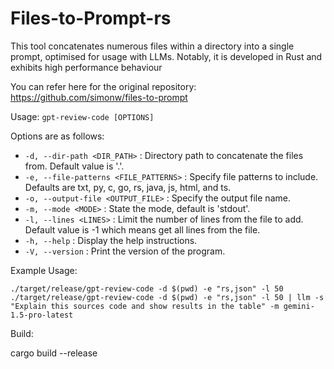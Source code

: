 # Files-to-Prompt-rs
This tool concatenates numerous files within a directory into a single prompt, optimised for usage with LLMs. Notably, it is developed in Rust and exhibits high performance behaviour

You can refer here for the original repository: https://github.com/simonw/files-to-prompt

Usage: `gpt-review-code [OPTIONS]`

Options are as follows:
  - `-d, --dir-path <DIR_PATH>` : Directory path to concatenate the files from. Default value is '.'.
  - `-e, --file-patterns <FILE_PATTERNS>` : Specify file patterns to include. Defaults are txt, py, c, go, rs, java, js, html, and ts.
  - `-o, --output-file <OUTPUT_FILE>` : Specify the output file name.
  - `-m, --mode <MODE>` : State the mode, default is 'stdout'.
  - `-l, --lines <LINES>` : Limit the number of lines from the file to add. Default value is -1 which means get all lines from the file.
  - `-h, --help` : Display the help instructions.
  - `-V, --version` : Print the version of the program.


Example Usage:

`./target/release/gpt-review-code -d $(pwd) -e "rs,json" -l 50`
`./target/release/gpt-review-code -d $(pwd) -e "rs,json" -l 50 | llm -s "Explain this sources code and show results in the table" -m gemini-1.5-pro-latest`

Build:

cargo build --release